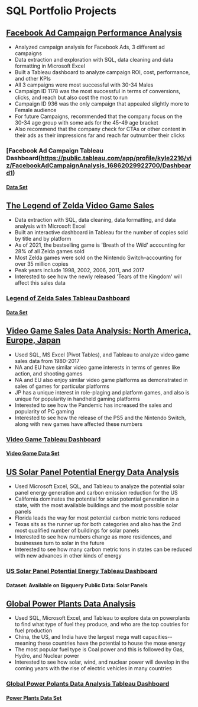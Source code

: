 # SQL Portfolio Projects 

## [Facebook Ad Campaign Performance Analysis](https://github.com/kykashi/SQL-Projects/blob/main/Facebook%20Ad%20Campaign%20Analysis)
- Analyzed campaign analysis for Facebook Ads, 3 different ad campaigns
- Data extraction and exploration with SQL, data cleaning and data formatting in Microsoft Excel
- Built a Tableau dashboard to analyze campaign ROI, cost, performance, and other KPIs
- All 3 campaigns were most successful with 30-34 Males
- Campaign ID 1178 was the most successful in terms of conversions, clicks, and reach but also cost the most to run
- Campaign ID 936 was the only campaign that appealed slightly more to Female audience
- For future Campaigns, recommended that the company focus on the 30-34 age group with some ads for the 45-49 age bracket
- Also recommend that the company check for CTAs or other content in their ads as their impressions far and reach far outnumber their clicks
### [Facebook Ad Campaign Tableau Dashboard(https://public.tableau.com/app/profile/kyle2216/viz/FacebookAdCampaignAnalysis_16862029922700/Dashboard1)
#### [Data Set](https://www.kaggle.com/datasets/nguynnguynnht/facebook-adcampaigns)

## [The Legend of Zelda Video Game Sales](https://github.com/kykashi/SQL-Projects/blob/main/Legend%20of%20Zelda)
- Data extraction with SQL, data cleaning, data formatting, and data analysis with Microsoft Excel
- Built an interactive dashboard in Tableau for the number of copies sold by title and by platform
- As of 2021, the bestselling game is 'Breath of the Wild' accounting for 28% of all Zelda games sold
- Most Zelda games were sold on the Nintendo Switch–accounting for over 35 million copies
- Peak years include 1998, 2002, 2006, 2011, and 2017 
- Interested to see how the newly released 'Tears of the Kingdom' will affect this sales data
### [Legend of Zelda Sales Tableau Dashboard](https://public.tableau.com/app/profile/kyle2216/viz/LegendofZeldaSales1991-2021Dashboard/ZeldaSalesDashboard)
#### [Data Set](https://www.kaggle.com/datasets/codefantasy/list-of-best-selling-nintendo-games)

## [Video Game Sales Data Analysis: North America, Europe, Japan](https://github.com/kykashi/Portfolio-Projects/blob/main/Video_Game_Sales)
- Used SQL, MS Excel (Pivot Tables), and Tableau to analyze video game sales data from 1980-2017
- NA and EU have similar video game interests in terms of genres like action, and shooting games 
- NA and EU also enjoy similar video game platforms as demonstrated in sales of games for particular platforms
- JP has a unique interest in role-plaging and platform games, and also is unique for popularity in handheld gaming platforms
- Interested to see how the Pandemic has increased the sales and popularity of PC gaming
- Interested to see how the release of the PS5 and the Nintendo Switch, along with new games have affected these numbers
### [Video Game Tableau Dashboard](https://public.tableau.com/app/profile/kyle2216/viz/NorthAmericaEuropeJapanVideoGameSalesDataAnalysis/NAEUandJPVideoGameSalesData1982-2020?publish=yes)
#### [Video Game Data Set](https://www.kaggle.com/datasets/ibriiee/video-games-sales-dataset-2022-updated-extra-feat)

## [US Solar Panel Potential Energy Data Analysis](https://github.com/kykashi/Portfolio-Projects/blob/main/SolarPanelPotential_SQL)
- Used Microsoft Excel, SQL, and Tableau to analyze the potential solar panel energy generation and carbon emission reduction for the US
- California dominates the potential for solar potential generation in a state, with the most available buildings and the most possible solar panels
- Florida leads the way for most potential carbon metric tons reduced
- Texas sits as the runner up for both categories and also has the 2nd most qualified number of buildings for solar panels
- Interested to see how numbers change as more residences, and businesses turn to solar in the future
- Interested to see how many carbon metric tons in states can be reduced with new advances in other kinds of energy
### [US Solar Panel Potential Energy Tableau Dashboard](https://public.tableau.com/app/profile/kyle2216/viz/USSolarPanelPotentialDashboard/Dashboard1)
#### Dataset: Available on Bigquery Public Data: Solar Panels

## [Global Power Plants Data Analysis](https://github.com/kykashi/Portfolio-Projects/blob/main/Global%20Power%20Plants%20SQL)
- Used SQL, Microsoft Excel, and Tableau to explore data on powerplants to find what type of fuel they produce, and who are the top coutries for fuel production
- China, the US, and India have the largest mega watt capacities--meaning these countries have the potential to house the mose energy
- The most popular fuel type is Coal power and this is followed by Gas, Hydro, and Nuclear power
- Interested to see how solar, wind, and nuclear power will develop in the coming years with the rise of electric vehicles in many countries
### [Global Power Polants Data Analysis Tableau Dashboard](https://public.tableau.com/app/profile/kyle2216/viz/GlobalPowerPlants_16790001644500/Dashboard1)
#### [Power Plants Data Set](https://www.kaggle.com/datasets/ramjasmaurya/global-powerplants)
